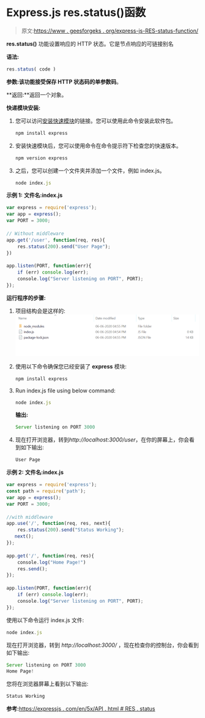 # Express.js res.status()函数

> 原文:[https://www . geesforgeks . org/express-js-RES-status-function/](https://www.geeksforgeeks.org/express-js-res-status-function/)

**res.status()** 功能设置响应的 HTTP 状态。它是节点响应的可链接别名

**语法:**

```js
res.status( code )
```

**参数:**该功能接受保存 HTTP 状态码的单参数**码**。

**返回:**返回一个对象。

**快递模块安装:**

1.  您可以访问[安装快速模块](https://www.npmjs.com/package/express)的链接。您可以使用此命令安装此软件包。

    ```js
    npm install express
    ```

2.  安装快速模块后，您可以使用命令在命令提示符下检查您的快速版本。

    ```js
    npm version express
    ```

3.  之后，您可以创建一个文件夹并添加一个文件，例如 index.js。

    ```js
    node index.js
    ```

**示例 1:**
**文件名:index.js**

```js
var express = require('express');
var app = express();
var PORT = 3000;

// Without middleware
app.get('/user', function(req, res){
    res.status(200).send("User Page");
})

app.listen(PORT, function(err){
    if (err) console.log(err);
    console.log("Server listening on PORT", PORT);
});
```

**运行程序的步骤:**

1.  项目结构会是这样的:
    ![](img/3209d9b4369c180282a34be8070d7d6e.png)
2.  使用以下命令确保您已经安装了 **express** 模块:

    ```js
    npm install express
    ```

3.  Run index.js file using below command:

    ```js
    node index.js
    ```

    **输出:**

    ```js
    Server listening on PORT 3000

    ```

4.  现在打开浏览器，转到*http://localhost:3000/user*，在你的屏幕上，你会看到如下输出:

    ```js
    User Page
    ```

**示例 2:**
**文件名:index.js**

```js
var express = require('express');
const path = require('path');
var app = express();
var PORT = 3000;

//with middleware
app.use('/', function(req, res, next){
    res.status(200).send("Status Working");
   next();
});

app.get('/', function(req, res){
    console.log("Home Page!")
    res.send();
});

app.listen(PORT, function(err){
    if (err) console.log(err);
    console.log("Server listening on PORT", PORT);
});
```

使用以下命令运行 index.js 文件:

```js
node index.js
```

现在打开浏览器，转到 *http://localhost:3000/* ，现在检查你的控制台，你会看到如下输出:

```js
Server listening on PORT 3000
Home Page!

```

您将在浏览器屏幕上看到以下输出:

```js
Status Working
```

**参考:**[https://expressjs . com/en/5x/API . html # RES . status](https://expressjs.com/en/5x/api.html#res.status)
